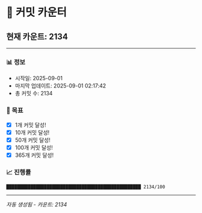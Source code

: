 # 🔢 커밋 카운터

## 현재 카운트: 2134

---

### 📊 정보
- 시작일: 2025-09-01
- 마지막 업데이트: 2025-09-01 02:17:42
- 총 커밋 수: 2134

### 🎯 목표
- [x] 1개 커밋 달성!
- [x] 10개 커밋 달성!
- [x] 50개 커밋 달성!
- [x] 100개 커밋 달성!
- [x] 365개 커밋 달성!

### 📈 진행률
```
██████████████████████████████████████████████████ 2134/100
```

---
*자동 생성됨 - 카운트: 2134*
